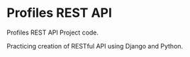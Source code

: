 # Profiles REST API

Profiles REST API Project code.

Practicing creation of RESTful API using Django and Python.
